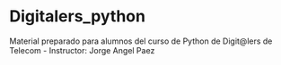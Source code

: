 # Digitalers_python
 Material preparado para alumnos del curso de Python de Digit@lers de Telecom - Instructor: Jorge Angel Paez
